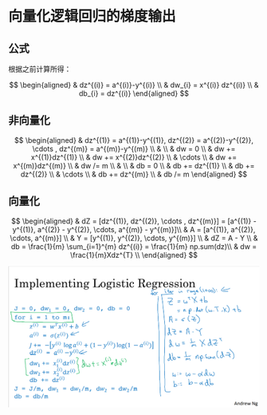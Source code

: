 # 向量化逻辑回归的梯度输出

## 公式

根据之前计算所得：

$$
\begin{aligned}
& dz^{(i)} = a^{(i)}-y^{(i)} \\
& dw_{i} = x^{(i)} dz^{(i)} \\
& db_{i} = dz^{(i)}
\end{aligned}
$$

## 非向量化

$$
\begin{aligned}
& dz^{(1)} = a^{(1)}-y^{(1)}, dz^{(2)} = a^{(2)}-y^{(2)}, \cdots , dz^{(m)} = a^{(m)}-y^{(m)} \\
& \\
& dw = 0 \\
& dw += x^{(1)}dz^{(1)} \\
& dw += x^{(2)}dz^{(2)} \\
& \cdots \\
& dw += x^{(m)}dz^{(m)} \\
& dw /= m \\
& \\
& db = 0 \\
& db += dz^{(1)} \\
& db += dz^{(2)} \\
& \cdots \\
& db += dz^{(m)} \\
& db /= m
\end{aligned}
$$

## 向量化

$$
\begin{aligned}
& dZ = [dz^{(1)}, dz^{(2)}, \cdots , dz^{(m)}] = [a^{(1)} - y^{(1)}, a^{(2)} - y^{(2)}, \cdots, a^{(m)} - y^{(m)}]\\
& A = [a^{(1)}, a^{(2)}, \cdots, a^{(m)}] \\
& Y = [y^{(1)}, y^{(2)}, \cdots, y^{(m)}] \\
& dZ = A - Y \\
& db = \frac{1}{m} \sum_{i=1}^{m} dz^{(i)} = \frac{1}{m} np.sum(dz)\\
& dw = \frac{1}{m}Xdz^{T} \\
\end{aligned}
$$

![](./image/2.14-1.png)
